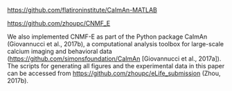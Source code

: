 
https://github.com/flatironinstitute/CaImAn-MATLAB

https://github.com/zhoupc/CNMF_E

We also implemented CNMF-E as part of the Python package CaImAn (Giovannucci et al., 2017b), a computational analysis toolbox for large-scale calcium imaging and behavioral data (https://github.com/simonsfoundation/CaImAn [Giovannucci et al., 2017a]). The scripts for generating all figures and the experimental data in this paper can be accessed from https://github.com/zhoupc/eLife_submission (Zhou, 2017b).
